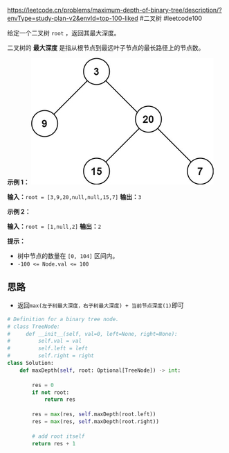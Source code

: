https://leetcode.cn/problems/maximum-depth-of-binary-tree/description/?envType=study-plan-v2&envId=top-100-liked
#二叉树 #leetcode100 


给定一个二叉树 `root` ，返回其最大深度。

二叉树的 **最大深度** 是指从根节点到最远叶子节点的最长路径上的节点数。

**示例 1：**
![](../../assets/Pasted%20image%2020230907162205.png)


**输入：**`root = [3,9,20,null,null,15,7]`
**输出：**`3`

**示例 2：**

**输入：**`root = [1,null,2]`
**输出：**`2`

**提示：**

- 树中节点的数量在 `[0, 104]` 区间内。
- `-100 <= Node.val <= 100`

## 思路

- 返回`max(左子树最大深度，右子树最大深度) + 当前节点深度(1)`即可
```python
# Definition for a binary tree node.
# class TreeNode:
#     def __init__(self, val=0, left=None, right=None):
#         self.val = val
#         self.left = left
#         self.right = right
class Solution:
    def maxDepth(self, root: Optional[TreeNode]) -> int:

        res = 0
        if not root:
            return res
        
        res = max(res, self.maxDepth(root.left))
        res = max(res, self.maxDepth(root.right))
        
        # add root itself
        return res + 1
```
